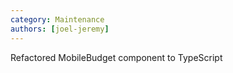 ```yaml
---
category: Maintenance
authors: [joel-jeremy]
---
```


Refactored MobileBudget component to TypeScript
